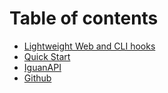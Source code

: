 # Table of contents

* [Lightweight Web and CLI hooks](README.md)
* [Quick Start](quick-start.md)
* [IguanAPI](api.md)
* [Github](github.md)

